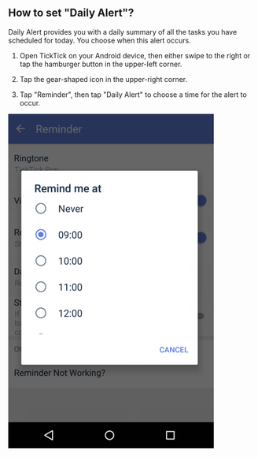 ## How to set "Daily Alert"?

Daily Alert provides you with a daily summary of all the tasks you have scheduled for today. You choose when this alert occurs.

1. Open TickTick on your Android device, then either swipe to the right or tap the hamburger button in the upper-left corner.

2. Tap the gear-shaped icon in the upper-right corner.

3. Tap "Reminder", then tap "Daily Alert" to choose a time for the alert to occur.

![](dailyalert.png)

